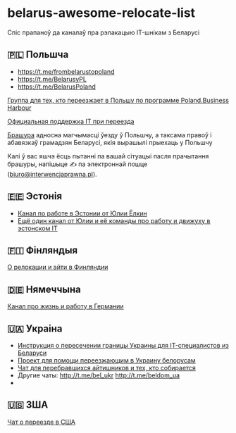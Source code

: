 # belarus-awesome-relocate-list
Спіс прапаноў да каналаў пра рэлакацыю IT-шнікам з Беларусі

## 🇵🇱 Польшча
* https://t.me/frombelarustopoland
* https://t.me/BelarusyPL
* https://t.me/BelarusPoland

[Группа для тех, кто переезжает в Польшу по программе Poland.Business Harbour](https://t.me/PBH_BY2PLN)

[Официальная поддержка IT при переезда](https://www.gov.pl/web/poland-businessharbour-ru)
 
[Брашура](https://bit.ly/34hgACu) адносна магчымасці ўезду ў Польшчу, а таксама правоў і абавязкаў грамадзян Беларусі, якія вырашылі прыехаць у Польшчу

Калі ў вас яшчэ ёсць пытанні па вашай сітуацыі пасля прачытання брашуры, напішыце ✍️  па электроннай пошце (biuro@interwencjaprawna.pl).

## 🇪🇪 Эстонія
* [Канал по работе в Эстонии от Юлии Ёлкин](http://t.me/ittalentestonia)
* [Ещё один канал от Юлии и её команды про работу и движуху в эстонском IT](http://t.me/FullstackRecruiterEErus)

## 🇫🇮 Фінляндыя 
[О релокации и айти в Финляндии](http://t.me/itfinland)

## 🇩🇪 Нямеччына 
[Канал про жизнь и работу в Германии](http://t.me/@germanworks)

## 🇺🇦 Украіна
* [Инструкция о пересечении границы Украины для IT-специалистов из Беларуси](https://itukraine.org.ua/25.06%20(img)/%D0%A1%D0%B5%D0%BD%D1%82%D1%8F%D0%B1%D1%80%D1%8C/%D0%98%D0%BD%D1%81%D1%82%D1%80%D1%83%D0%BA%D1%86%D0%B8%D1%8F%20%D0%BF%D0%BE%20%D0%BF%D0%B5%D1%80%D0%B5%D1%81%D0%B5%D1%87%D0%B5%D0%BD%D0%B8%D1%8E%20%D0%B3%D1%80%D0%B0%D0%BD%D0%B8%D1%86%D1%8B%20%D0%91%D0%B5%D0%BB%D0%B0%D1%80%D1%83%D1%81%D1%8C-%D0%A3%D0%BA%D1%80%D0%B0%D0%B8%D0%BD%D0%B0_RU.pdf)
* [Проект для помощи переезжающим в Украину белорусам](https://belarustoukraine.com/)
* [Чат для перебравшихся айтишников и тех, кто собирается](https://t.me/bel_IT_UA)
* Другие чаты: http://t.me/bel_ukr http://t.me/beldom_ua
* 

## 🇺🇸 ЗША
[Чат о переезде в США](http://t.me/to_the_usa)
